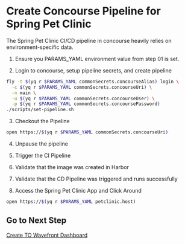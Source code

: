 # Create Concourse Pipeline for Spring Pet Clinic

The Spring Pet Clinic CI/CD pipeline in concourse heavily relies on environment-specific data.  

1. Ensure you PARAMS_YAML environment value from step 01 is set.

2. Login to concourse, setup pipeline secrets, and create pipeline

```bash
fly -t $(yq r $PARAMS_YAML commonSecrets.concourseAlias) login \
  -c $(yq r $PARAMS_YAML commonSecrets.concourseUri) \
  -n main \
  -u $(yq r $PARAMS_YAML commonSecrets.concourseUser) \
  -p $(yq r $PARAMS_YAML commonSecrets.concoursePassword)
./scripts/set-pipeline.sh
```

3. Checkout the Pipeline

```bash
open https://$(yq r $PARAMS_YAML commonSecrets.concourseUri)
```

4. Unpause the pipeline

5. Trigger the CI Pipeline

6. Validate that the image was created in Harbor

7. Validate that the CD Pipeline was triggered and runs successfully

8. Access the Spring Pet Clinic App and Click Around

```bash
open https://$(yq r $PARAMS_YAML petclinic.host)
```

## Go to Next Step

[Create TO Wavefront Dashboard](09-petclinic-dashboard.md)